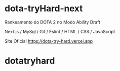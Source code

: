 # dota-tryHard-next

Rankeamento do DOTA 2 no Modo Ability Draft

Next.js / MySql / Git / Eslint / HTML / CSS / JavaScript

Site Oficial https://dota-try-hard.vercel.app
# dotatryhard

